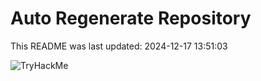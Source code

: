 # Auto Regenerate Repository

This README was last updated: 2024-12-17 13:51:03

 ![TryHackMe](https://tryhackme.com/badge/533634)